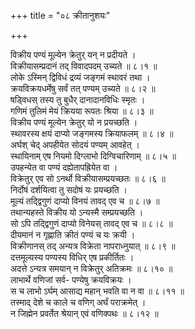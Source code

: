 +++
title = "०८ क्रीतानुशयः"

+++

विक्रीय पण्यं मूल्येन क्रेतुर् यन् न प्रदीयते ।  
विक्रीयासम्प्रदानं तद् विवादपदम् उच्यते ॥ ८।१ ॥  
लोके ऽस्मिन् द्विविधं द्रव्यं जङ्गमं स्थावरं तथा ।  
क्रयविक्रयधर्मेषु सर्वं तत् पण्यम् उच्यते ॥ ८।२ ॥  
षड्विधस् तस्य तु बुधैर् दानादानविधिः स्मृतः ।  
गणिमं तुलिमं मेयं क्रियया रूपतः श्रिया ॥ ८।३ ॥  
विक्रीय पण्यं मूल्येन क्रेतुर् यो न प्रयच्छति ।  
स्थावरस्य क्षयं दाप्यो जङ्गमस्य क्रियाफलम् ॥ ८।४ ॥  
अर्घश् चेद् अपहीयेत सोदयं पण्यम् आवहेत् ।  
स्थायिनाम् एष नियमो दिग्लाभो दिग्विचारिणाम् ॥ ८।५ ॥  
उपहन्येत वा पण्यं दह्येतापह्रियेत वा ।  
विक्रेतुर् एव सो ऽनर्थो विक्रीयासम्प्रयच्छतः ॥ ८।६ ॥  
निर्दोषं दर्शयित्वा तु सदोषं यः प्रयच्छति ।  
मूल्यं तद्द्विगुणं दाप्यो विनयं तावद् एव च ॥ ८।७ ॥  
तथान्यहस्ते विक्रीय यो ऽन्यस्मै सम्प्रयच्छति ।  
सो ऽपि तद्द्विगुणं दाप्यो विनेयस् तावद् एव च ॥ ८।८ ॥  
दीयमानं न गृह्णाति क्रीतं पण्यं च यः क्रयी ।  
विक्रीणानस् तद् अन्यत्र विक्रेता नापराध्नुयात् ॥ ८।९ ॥  
दत्तमूल्यस्य पण्यस्य विधिर् एष प्रकीर्तितः ।  
अदत्ते ऽन्यत्र समयान् न विक्रेतुर् अतिक्रमः ॥ ८।१० ॥  
लाभार्थे वणिजां सर्व- पण्येषु क्रयविक्रयः ।  
स च लाभो ऽर्घम् आसाद्य महान् भवति वा न वा ॥ ८।११ ॥  
तस्माद् देशे च काले च वणिग् अर्घं पराक्रमेत् ।  
न जिह्मेन प्रवर्तेत श्रेयान् एवं वणिक्पथः ॥ ८।१२ ॥
